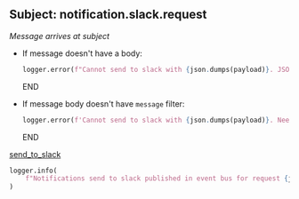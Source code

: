 ## Subject: notification.slack.request

_Message arrives at subject_

* If message doesn't have a body:
  ```python
  logger.error(f"Cannot send to slack with {json.dumps(payload)}. JSON malformed")
  ```
  END

* If message body doesn't have `message` filter:
  ```python
  logger.error(f'Cannot send to slack with {json.dumps(payload)}. Need parameters "message"')
  ```
  END

[send_to_slack](../repositories/slack_repository/send_to_slack.md)

```python
logger.info(
    f"Notifications send to slack published in event bus for request {json.dumps(msg)}. Message published was {notification_response}"
)
```
